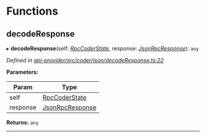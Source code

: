 

# Functions

<a id="decoderesponse"></a>

##  decodeResponse

▸ **decodeResponse**(self: *[RpcCoderState](_api_provider_src_coder_json_types_d_.md#rpccoderstate)*, response: *[JsonRpcResponse](_api_provider_src_types_d_.md#jsonrpcresponse)*): `any`

*Defined in [api-provider/src/coder/json/decodeResponse.ts:22](https://github.com/polkadot-js/api/blob/ef78f2a/packages/api-provider/src/coder/json/decodeResponse.ts#L22)*

**Parameters:**

| Param | Type |
| ------ | ------ |
| self | [RpcCoderState](_api_provider_src_coder_json_types_d_.md#rpccoderstate) |
| response | [JsonRpcResponse](_api_provider_src_types_d_.md#jsonrpcresponse) |

**Returns:** `any`

___

